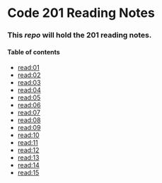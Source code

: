 # Code 201 Reading Notes
### This *repo* will hold the **201 reading notes**.
#### **Table of contents** 
* [read:01](https://zaidnusair.github.io/reading-notes/class-01)
* [read:02](https://zaidnusair.github.io/reading-notes/class-02)
* [read:03](https://zaidnusair.github.io/reading-notes/class-03)
* [read:04]()
* [read:05]()
* [read:06]()
* [read:07]()
* [read:08]()
* [read:09]()
* [read:10]()
* [read:11](https://zaidnusair.github.io/reading-notes/Read-11)
* [read:12]()
* [read:13]()
* [read:14]()
* [read:15]()

